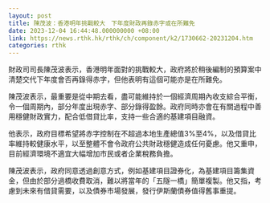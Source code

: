 ```yaml
---
layout: post
title: 陳茂波：香港明年挑戰較大　下年度財政再錄赤字或在所難免
date: 2023-12-04 16:44:48.000000000 +08:00
link: https://news.rthk.hk/rthk/ch/component/k2/1730662-20231204.htm
categories: rthk
---
```


財政司司長陳茂波表示，香港明年面對的挑戰較大，政府將於稍後編制的預算案中清楚交代下年度會否再錄得赤字，但他表明有這個可能亦是在所難免。

陳茂波表示，最重要是從中期去看，盡可能維持於一個經濟周期內收支綜合平衡，令一個周期內，部分年度出現赤字、部分錄得盈餘。政府同時亦會在有關過程中善用穩健財政實力，配合低借貸比率，支持一些合適的基建項目融資。

他表示，政府目標希望將赤字控制在不超過本地生產總值3%至4%，以及借貸比率維持較健康水平，以至整體不會令政府公共財政穩健造成任何憂慮。他又重申，目前經濟環境不適宜大幅增加市民或者企業稅務負擔。

陳茂波表示，政府同意透過創意方式，例如基建項目證券化，為基建項目籌集資金，但由於部分過橋收費取消，難以將當年的「五隧一橋」簡單複製。他又指，考慮到未來有借貸需要，以及債券市場發展，發行伊斯蘭債券值得舊事重提。
